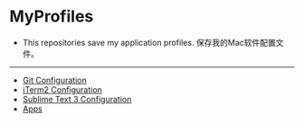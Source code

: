 # MyProfiles

- This repositories save my application profiles.   保存我的Mac软件配置文件。

---

- [Git Configuration](https://github.com/VeinGuo/MyProfiles/wiki/Git-Configuration)
- [iTerm2 Configuration](https://github.com/VeinGuo/MyProfiles/wiki/iTerm2-Configuration)
- [Sublime Text 3 Configuration](https://github.com/VeinGuo/MyProfiles/wiki/Sublime-Text-3-Configuration)
- [Apps](https://github.com/VeinGuo/MyProfiles/wiki/Apps)
